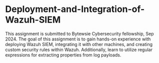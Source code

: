 # Deployment-and-Integration-of-Wazuh-SIEM
This assignment is submitted to Bytewsie Cybersecurity fellowship, Sep 2024. The goal of this assignment is to gain hands-on experience with deploying Wazuh SIEM, integrating it with other machines, and creating custom security rules within Wazuh. Additionally, learn to utilize regular expressions for extracting properties from log payloads.
